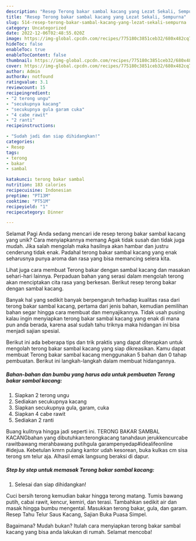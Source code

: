 ```yaml
---
description: "Resep Terong bakar sambal kacang yang Lezat Sekali, Sempurna"
title: "Resep Terong bakar sambal kacang yang Lezat Sekali, Sempurna"
slug: 514-resep-terong-bakar-sambal-kacang-yang-lezat-sekali-sempurna
category: Uncategorized
date: 2022-12-06T02:48:55.020Z
image: https://img-global.cpcdn.com/recipes/775180c3851ceb32/680x482cq70/terong-bakar-sambal-kacang-foto-resep-utama.jpg
hideToc: false
enableToc: true
enableTocContent: false
thumbnail: https://img-global.cpcdn.com/recipes/775180c3851ceb32/680x482cq70/terong-bakar-sambal-kacang-foto-resep-utama.jpg
cover: https://img-global.cpcdn.com/recipes/775180c3851ceb32/680x482cq70/terong-bakar-sambal-kacang-foto-resep-utama.jpg
author: Admin
authorAv: notfound
ratingvalue: 3.1
reviewcount: 15
recipeingredient:
- "2 terong ungu"
- "secukupnya kacang"
- "secukupnya gula garam cuka"
- "4 cabe rawit"
- "2 ranti"
recipeinstructions:

- "Sudah jadi dan siap dihidangkan!"
categories:
- Resep
tags:
- terong
- bakar
- sambal

katakunci: terong bakar sambal 
nutrition: 183 calories
recipecuisine: Indonesian
preptime: "PT13M"
cooktime: "PT51M"
recipeyield: "1"
recipecategory: Dinner

---
```



Selamat Pagi Anda sedang mencari ide resep terong bakar sambal kacang yang unik? Cara menyiapkannya memang Agak tidak susah dan tidak juga mudah. Jika salah mengolah maka hasilnya akan hambar dan justru cenderung tidak enak. Padahal terong bakar sambal kacang yang enak seharusnya punya aroma dan rasa yang bisa memancing selera kita.


Lihat juga cara membuat Terong bakar dengan sambal kacang dan masakan sehari-hari lainnya. Perpaduan bahan yang serasi dalam mengolah terong akan menciptakan cita rasa yang berkesan. Berikut resep terong bakar dengan sambal kacang.

Banyak hal yang sedikit banyak berpengaruh terhadap kualitas rasa dari terong bakar sambal kacang, pertama dari jenis bahan, kemudian pemilihan bahan segar hingga cara membuat dan menyajikannya. Tidak usah pusing kalau ingin menyiapkan terong bakar sambal kacang yang enak di mana pun anda berada, karena asal sudah tahu triknya maka hidangan ini bisa menjadi sajian spesial.


Berikut ini ada beberapa tips dan trik praktis yang dapat diterapkan untuk mengolah terong bakar sambal kacang yang siap dikreasikan. Kamu dapat membuat Terong bakar sambal kacang menggunakan 5 bahan dan 0 tahap pembuatan. Berikut ini langkah-langkah dalam membuat hidangannya.

<!--inarticleads1-->

##### Bahan-bahan dan bumbu yang harus ada untuk pembuatan Terong bakar sambal kacang:

1. Siapkan 2 terong ungu
1. Sediakan secukupnya kacang
1. Siapkan secukupnya gula, garam, cuka
1. Siapkan 4 cabe rawit
1. Sediakan 2 ranti


Buang kulitnya hingga jadi seperti ini. TERONG BAKAR SAMBAL KACANGbahan yang dibutuhkan:terongkacang tanahdaun jerukkencurcabe rawitbawang merahbawang putihgula garampenyedap#idealifeonline #idejua. Kebetulan kmrn pulang kantor udah kesorean, buka kulkas cm sisa terong sm telur aja. Alhasil emak langsung beraksi di dapur. 

<!--inarticleads2-->

##### Step by step untuk memasak Terong bakar sambal kacang:


1. Selesai dan siap dihidangkan!

Cuci bersih terong kemudian bakar hingga terong matang. Tumis bawang putih, cabai rawit, kencur, kemiri, dan terasi. Tambahkan sedikit air dan masak hingga bumbu mengental. Masukkan terong bakar, gula, dan garam. Resep Tahu Telur Saus Kacang, Sajian Buka Puasa Simpel. 

Bagaimana? Mudah bukan? Itulah cara menyiapkan terong bakar sambal kacang yang bisa anda lakukan di rumah. Selamat mencoba!
